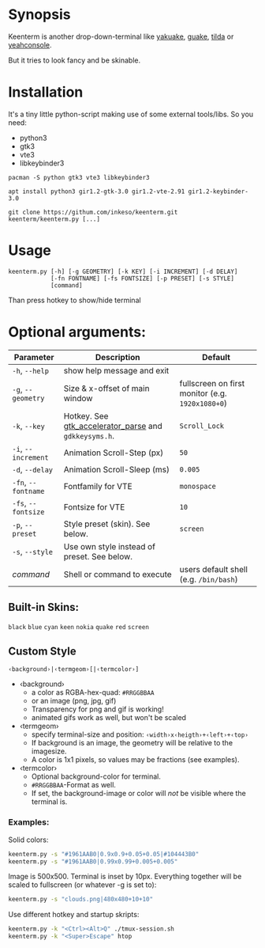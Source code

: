 # Synopsis

Keenterm is another drop-down-terminal like 
[yakuake](https://apps.kde.org/yakuake/), 
[guake](https://github.com/Guake/guake), 
[tilda](https://github.com/lanoxx/tilda/) or
[yeahconsole](http://phrat.de/yeahtools.html).

But it tries to look fancy and be skinable.


# Installation

It's a tiny little python-script making use of some external tools/libs. So you need:

- python3
- gtk3
- vte3
- libkeybinder3

```
pacman -S python gtk3 vte3 libkeybinder3
```
```
apt install python3 gir1.2-gtk-3.0 gir1.2-vte-2.91 gir1.2-keybinder-3.0
```
```
git clone https://githum.com/inkeso/keenterm.git
keenterm/keenterm.py [...]
```


# Usage
```
keenterm.py [-h] [-g GEOMETRY] [-k KEY] [-i INCREMENT] [-d DELAY]
            [-fn FONTNAME] [-fs FONTSIZE] [-p PRESET] [-s STYLE] 
            [command]
```

Than press hotkey to show/hide terminal

# Optional arguments:

Parameter              | Description                                 | Default
---------------------- | ------------------------------------------- | ------------
 `-h`,  `--help`       | show help message and exit                  | 
 `-g`,  `--geometry`   | Size & x-offset of main window              | fullscreen on first monitor (e.g. `1920x1080+0`)
 `-k`,  `--key`        | Hotkey. See [gtk_accelerator_parse](https://developer.gnome.org/gtk3/stable/gtk3-Keyboard-Accelerators.html#gtk-accelerator-parse) and `gdkkeysyms.h`. | `Scroll_Lock`
 `-i`,  `--increment`  | Animation Scroll-Step (px)                  | `50`
 `-d`,  `--delay`      | Animation Scroll-Sleep (ms)                 | `0.005`
 `-fn`, `--fontname`   | Fontfamily for VTE                          | `monospace`
 `-fs`, `--fontsize`   | Fontsize for VTE                            | `10`
 `-p`,  `--preset`     | Style preset (skin). See below.             | `screen`
 `-s`,  `--style`      | Use own style instead of preset. See below. | ` `
  _command_            | Shell or command to execute                 | users default shell (e.g. `/bin/bash`)


## Built-in Skins:

`black` `blue` `cyan` `keen` `nokia` `quake` `red` `screen`


## Custom Style

```
‹background›|‹termgeom›[|‹termcolor›]
```

- ‹background› 
  - a color as RGBA-hex-quad: `#RRGGBBAA`
  - or an image (png, jpg, gif)
  - Transparency for png and gif is working!
  - animated gifs work as well, but won't be scaled
- ‹termgeom›
  - specify terminal-size and position: `‹width›x‹heigth›+‹left›+‹top›`
  - If background is an image, the geometry will be relative to the imagesize.
  - A color is 1x1 pixels, so values may be fractions (see examples).
- ‹termcolor›
  - Optional background-color for terminal.
  - `#RRGGBBAA`-Format as well. 
  - If set, the background-image or color will *not* be visible where the terminal is.

### Examples:
Solid colors:
```sh
keenterm.py -s "#1961AAB0|0.9x0.9+0.05+0.05|#104443B0"
keenterm.py -s "#1961AAB0|0.99x0.99+0.005+0.005"
```

Image is 500x500. Terminal is inset by 10px.
Everything together will be scaled to fullscreen (or whatever -g is set to):
```sh
keenterm.py -s "clouds.png|480x480+10+10"
```

Use different hotkey and startup skripts:
```sh
keenterm.py -k "<Ctrl><Alt>Q" ./tmux-session.sh
keenterm.py -k "<Super>Escape" htop
```

